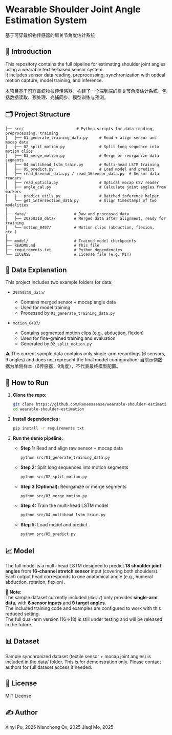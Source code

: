 # Wearable Shoulder Joint Angle Estimation System  
基于可穿戴织物传感器的肩关节角度估计系统

## 📌 Introduction  
This repository contains the full pipeline for estimating shoulder joint angles using a wearable textile-based sensor system.  
It includes sensor data reading, preprocessing, synchronization with optical motion capture, model training, and inference.  

本项目基于可穿戴织物拉伸传感器，构建了一个端到端的肩关节角度估计系统，包括数据读取、预处理、光捕同步、模型训练与预测。

## 🗂️ Project Structure

```
├── src/                       # Python scripts for data reading, preprocessing, training
│   ├── 01_generate_training_data.py     # Read + align sensor and mocap data
│   ├── 02_split_motion.py               # Split long sequence into motion clips
│   ├── 03_merge_motion.py               # Merge or reorganize data segments
│   ├── 04_multihead_lstm_train.py       # Multi-head LSTM training
│   ├── 05_predict.py                    # Load model and predict
│   ├── read_6sensor_data.py / read_16sensor_data.py  # Sensor data readers
│   ├── read_opticla.py                  # Optical mocap CSV reader
│   ├── angle_cal.py                     # Calculate joint angles from markers
│   ├── predict_utils.py                 # Batched inference helper
│   └── get_intersection_data.py         # Align timestamps of two modalities
│
├── data/                     # Raw and processed data
│   ├── 20250310_data/        # Merged data after alignment, ready for training
│   └── motion_0407/          # Motion clips (abduction, flexion, etc.)
│
├── model/                    # Trained model checkpoints
├── README.md                 # This file
├── requirements.txt          # Python dependencies
└── LICENSE                   # License file (e.g. MIT)
```



## 📁 Data Explanation

This project includes two example folders for data:

- `20250310_data/`  
  - Contains merged sensor + mocap angle data  
  - Used for model training  
  - Processed by `01_generate_training_data.py`

- `motion_0407/`  
  - Contains segmented motion clips (e.g., abduction, flexion)  
  - Used for fine-grained training and evaluation  
  - Generated by `02_split_motion.py`

⚠️ The current sample data contains only single-arm recordings (6 sensors, 9 angles) and does not represent the final model configuration.
    当前示例数据为单侧样本（6传感器，9角度），不代表最终模型配置。


## 🚀 How to Run

1. **Clone the repo:**
   ```bash
   git clone https://github.com/Reneessense/wearable-shoulder-estimation.git
   cd wearable-shoulder-estimation
   ```

2. **Install dependencies:**
   ```bash
   pip install -r requirements.txt
   ```

3. **Run the demo pipeline:**

   - **Step 1:** Read and align raw sensor + mocap data  
     ```bash
     python src/01_generate_training_data.py
     ```

   - **Step 2:** Split long sequences into motion segments  
     ```bash
     python src/02_split_motion.py
     ```

   - **Step 3 (Optional):** Reorganize or merge segments  
     ```bash
     python src/03_merge_motion.py
     ```

   - **Step 4:** Train the multi-head LSTM model  
     ```bash
     python src/04_multihead_lstm_train.py
     ```

   - **Step 5:** Load model and predict  
     ```bash
     python src/05_predict.py
     ```



## 📈 Model

The full model is a multi-head LSTM designed to predict **18 shoulder joint angles** from **16-channel stretch sensor** input (covering both shoulders).  
Each output head corresponds to one anatomical angle (e.g., humeral abduction, rotation, flexion).

🔎 **Note:**  
The sample dataset currently included (`data/`) only provides **single-arm data**, with **6 sensor inputs** and **9 target angles**.  
The included training code and examples are configured to work with this reduced setting.  
The full dual-arm version (16→18) is still under testing and will be released in the future.


## 📊 Dataset
Sample synchronized dataset (textile sensor + mocap joint angles) is included in the data/ folder.
This is for demonstration only. Please contact authors for full dataset access if needed.

## 📄 License
MIT License

## ✍️ Author
Xinyi Pu, 2025
Nianchong Qv, 2025
Jiaqi Mo, 2025
